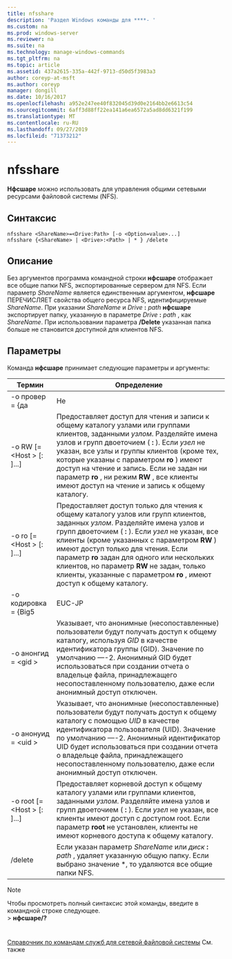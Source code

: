 ```yaml
---
title: nfsshare
description: 'Раздел Windows команды для ****- '
ms.custom: na
ms.prod: windows-server
ms.reviewer: na
ms.suite: na
ms.technology: manage-windows-commands
ms.tgt_pltfrm: na
ms.topic: article
ms.assetid: 437a2615-335a-442f-9713-d50d5f3983a3
author: coreyp-at-msft
ms.author: coreyp
manager: dongill
ms.date: 10/16/2017
ms.openlocfilehash: a952e247ee40f832045d39d0e2164bb2e6613c54
ms.sourcegitcommit: 6aff3d88ff22ea141a6ea6572a5ad8dd6321f199
ms.translationtype: MT
ms.contentlocale: ru-RU
ms.lasthandoff: 09/27/2019
ms.locfileid: "71373212"
---
```

# <a name="nfsshare"></a>nfsshare



**Нфсшаре** можно использовать для управления общими сетевыми ресурсами файловой системы (NFS).

## <a name="syntax"></a>Синтаксис

```
nfsshare <ShareName>=<Drive:Path> [-o <Option=value>...]
nfsshare {<ShareName> | <Drive>:<Path> | * } /delete
```

## <a name="description"></a>Описание

Без аргументов программа командной строки **нфсшаре** отображает все общие папки NFS, экспортированные сервером для NFS. Если параметр *ShareName* является единственным аргументом, **нфсшаре** ПЕРЕЧИСЛЯЕТ свойства общего ресурса NFS, идентифицируемые *ShareName*. При указании *ShareName* и <em>Drive</em> **:** <em>path</em> **нфсшаре** экспортирует папку, указанную в параметре <em>Drive</em> **:** <em>path</em> , как *ShareName*. При использовании параметра **/Delete** указанная папка больше не становится доступной для клиентов NFS.

## <a name="options"></a>Параметры

Команда **нфсшаре** принимает следующие параметры и аргументы:


|             Термин              |                                                                                                                                                                                                                      Определение                                                                                                                                                                                                                       |
|-------------------------------|-------------------------------------------------------------------------------------------------------------------------------------------------------------------------------------------------------------------------------------------------------------------------------------------------------------------------------------------------------------------------------------------------------------------------------------------------------|
|         -o провер = {да          |                                                                                                                                                                                                                          Не                                                                                                                                                                                                                          |
|  -o RW [= \<Host > [: <Host>]...]  |                       Предоставляет доступ для чтения и записи к общему каталогу узлами или группами клиентов, заданными *узлом*. Разделяйте имена узлов и групп двоеточием ( **:** ). Если *узел* не указан, все узлы и группы клиентов (кроме тех, которые указаны с параметром **ro** ) имеют доступ на чтение и запись. Если не задан ни параметр **ro** , ни режим **RW** , все клиенты имеют доступ на чтение и запись к общему каталогу.                       |
|  -o ro [= \<Host > [: <Host>]...]  | Предоставляет доступ только для чтения к общему каталогу узлов или групп клиентов, заданных *узлом*. Разделяйте имена узлов и групп двоеточием ( **:** ). Если *узел* не указан, все клиенты (кроме указанных с параметром **RW** ) имеют доступ только для чтения. Если параметр **ro** задан для одного или нескольких клиентов, но параметр **RW** не задан, только клиенты, указанные с параметром **ro** , имеют доступ к общему каталогу. |
|       -o кодировка = {Big5       |                                                                                                                                                                                                                        EUC-JP                                                                                                                                                                                                                         |
|       -o анонгид = \<gid >       |                                                                                     Указывает, что анонимные (несопоставленные) пользователи будут получать доступ к общему каталогу, используя *GID* в качестве идентификатора группы (GID). Значение по умолчанию —-2. Анонимный GID будет использоваться при создании отчета о владельце файла, принадлежащего несопоставленному пользователю, даже если анонимный доступ отключен.                                                                                      |
|      -o анонуид = \<uid >       |                                                                                      Указывает, что анонимные (несопоставленные) пользователи будут получать доступ к общему каталогу с помощью *UID* в качестве идентификатора пользователя (UID). Значение по умолчанию —-2. Анонимный идентификатор UID будет использоваться при создании отчета о владельце файла, принадлежащего несопоставленному пользователю, даже если анонимный доступ отключен.                                                                                      |
| -o root [= \<Host > [: <Host>]...] |                                                                         Предоставляет корневой доступ к общему каталогу узлами или группами клиентов, заданными *узлом*. Разделяйте имена узлов и групп двоеточием ( **:** ). Если *узел* не указан, все клиенты имеют доступ с доступом root. Если параметр **root** не установлен, клиенты не имеют корневого доступа к общему каталогу.                                                                         |
|            /delete            |                                                                                                                                                       Если указан параметр *ShareName* или <em>диск</em> **:** <em>path</em> , удаляет указанную общую папку. Если выбрано значение \*, то удаляются все общие папки NFS.                                                                                                                                                       |

> [!NOTE]
> Чтобы просмотреть полный синтаксис этой команды, введите в командной строке следующее.</br>> **нфсшаре/?**

# #

[Справочник по командам служб для сетевой файловой системы](services-for-network-file-system-command-reference.md) См. также